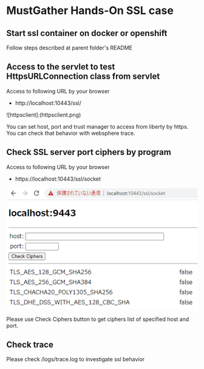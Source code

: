 # MustGather Hands-On SSL case

## Start ssl container on docker or openshift

Follow steps described at parent folder's README 


## Access to the servlet to test HttpsURLConnection class from servlet

Access to following URL by your browser

- http://localhost:10443/ssl/

![httpsclient]:(httpsclient.png)

You can set host, port and trust manager to access from liberty by https.
You can check that behavior with websphere trace.


## Check SSL server port ciphers by program

Access to following URL by your browser

- https://localhost:10443/ssl/socket

![socket](socket.png)

Please use Check Ciphers button to get ciphers list of specified host and port.


## Check trace

Please check /logs/trace.log to investigate ssl behavior
